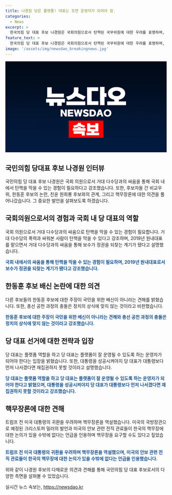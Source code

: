 ```yaml
---
title: 나경원 당은 플랫폼! 대표는 조연 운영자가 되어야 함.
categories:
  - News
excerpt: >
  한국의힘 당 대표 후보 나경원은 국회의원으로서 탄핵된 국무위원에 대한 우려를 표명하며, 거대 야당과의 싸움 경험이 필요하다고 강조했습니다. 나 후보는 과거 성공적인 싸움 경험을 언급하면서, 후보들과의 충돌과 정치적 상식에 대한 이야기를 하며 당 대표로서 다양한 후보를 공정하게 지원하겠다고 약속했습니다. 그리고 미국의 핵무장론에 대한 우려를 표현하며, 핵을 화두로 던진 배경을 설명했습니다.
feature_text: >
  한국의힘 당 대표 후보 나경원은 국회의원으로서 탄핵된 국무위원에 대한 우려를 표명하며, 거대 야당과의 싸움 경험이 필요하다고 강조했습니다. 나 후보는 과거 성공적인 싸움 경험을 언급하면서, 후보들과의 충돌과 정치적 상식에 대한 이야기를 하며 당 대표로서 다양한 후보를 공정하게 지원하겠다고 약속했습니다. 그리고 미국의 핵무장론에 대한 우려를 표현하며, 핵을 화두로 던진 배경을 설명했습니다.
image: '/assets/img/newsdao_breakingnews.jpg'
---
```


<p><img src="/assets/img/newsdao_breakingnews.jpg" alt="implanttips 속보" /></p>

<h2 data-ke-size="size26">국민의힘 당대표 후보 나경원 인터뷰</h2>

<p>국민의힘 당 대표 후보 나경원은 국회 의원으로서 거대 다수당과의 싸움을 통해 국회 내에서 탄핵을 막을 수 있는 경험이 필요하다고 강조했습니다. 또한, 후보자들 간 비교우위, 한동훈 후보의 논란, 친윤 원희룡 후보와의 관계, 그리고 핵무장론에 대한 의견을 풀어나갔습니다. 그 중요한 발언을 살펴보도록 하겠습니다.</p>

<p data-ke-size="size16"></p>

<h2 data-ke-size="size23">국회의원으로서의 경험과 국회 내 당 대표의 역할</h2>

<p>국회 의원으로서 거대 다수당과의 싸움으로 탄핵을 막을 수 있는 경험이 필요합니다. 거대 다수당의 폭력과 싸워본 사람이 탄핵을 막을 수 있다고 강조하며, 2019년 원내대표를 맡으면서 거대 다수당과의 싸움을 통해 보수가 정권을 되찾는 계기가 됐다고 설명했습니다.</p>

<p><b><span style="color: #1a5490;">국회 내에서의 싸움을 통해 탄핵을 막을 수 있는 경험이 필요하며, 2019년 원내대표로서 보수가 정권을 되찾는 계기가 됐다고 강조했습니다.</span></b></p>

<h2 data-ke-size="size23">한동훈 후보 배신 논란에 대한 의견</h2>

<p>다른 후보들의 한동훈 후보에 대한 주장이 국민을 위한 배신이 아니라는 견해를 밝혔습니다. 또한, 총선 공천 과정의 충돌은 정치의 상식에 맞지 않는 것이라고 비판했습니다.</p>

<p><b><span style="color: #1a5490;">한동훈 후보에 대한 주장이 국민을 위한 배신이 아니라는 견해와 총선 공천 과정의 충돌은 정치의 상식에 맞지 않는 것이라고 강조했습니다.</span></b></p>

<h2 data-ke-size="size23">당 대표 선거에 대한 전략과 입장</h2>

<p>당 대표는 플랫폼 역할을 하고 당 대표는 플랫폼이 잘 운영될 수 있도록 하는 운영자가 되어야 한다는 입장을 밝혔습니다. 또한, 대통령을 성공시켜야지 당 대표가 대통령보다 먼저 나서겠다면 재집권하지 못할 것이라고 설명했습니다.</p>

<p><b><span style="color: #1a5490;">당 대표는 플랫폼 역할을 하고 당 대표는 플랫폼이 잘 운영될 수 있도록 하는 운영자가 되어야 한다고 밝혔으며, 대통령을 성공시켜야지 당 대표가 대통령보다 먼저 나서겠다면 재집권하지 못할 것이라고 강조했습니다.</span></b></p>

<h2 data-ke-size="size23">핵무장론에 대한 견해</h2>

<p>트럼프 전 미국 대통령의 귀환을 우려하며 핵무장론을 역설했습니다. 미국의 국방장관으로 예정된 크리스토퍼 밀러의 발언과 미국의 안보 관련 전직 관료들이 한국의 핵무장에 대한 논의가 있을 수밖에 없다는 언급을 인용하며 핵무장을 요구할 수도 있다고 짚었습니다.</p>

<p><b><span style="color: #1a5490;">트럼프 전 미국 대통령의 귀환을 우려하며 핵무장론을 역설했으며, 미국의 안보 관련 전직 관료들이 한국의 핵무장에 대한 논의가 있을 수밖에 없다는 언급을 인용했습니다.</span></b></p>

<p>위와 같이 나경원 후보의 다채로운 의견과 견해를 통해 국민의힘 당 대표 후보로서의 다양한 측면을 살펴볼 수 있었습니다.</p>
실시간 뉴스 속보는, <a href="https://newsdao.kr" rel="dofollow">https://newsdao.kr</a>


